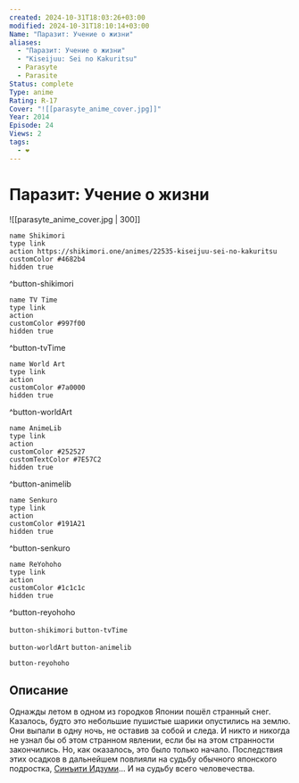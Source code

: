 ```yaml
---
created: 2024-10-31T18:03:26+03:00
modified: 2024-10-31T18:10:14+03:00
Name: "Паразит: Учение о жизни"
aliases:
  - "Паразит: Учение о жизни"
  - "Kiseijuu: Sei no Kakuritsu"
  - Parasyte
  - Parasite
Status: complete
Type: anime
Rating: R-17
Cover: "![[parasyte_anime_cover.jpg]]"
Year: 2014
Episode: 24
Views: 2
tags:
  - ❤
---
```


# Паразит: Учение о жизни

![[parasyte_anime_cover.jpg | 300]]

```button
name Shikimori
type link
action https://shikimori.one/animes/22535-kiseijuu-sei-no-kakuritsu
customColor #4682b4
hidden true
```
^button-shikimori

```button
name TV Time
type link
action 
customColor #997f00
hidden true
```
^button-tvTime

```button
name World Art
type link
action 
customColor #7a0000
hidden true
```
^button-worldArt

```button
name AnimeLib
type link
action 
customColor #252527
customTextColor #7E57C2
hidden true
```
^button-animelib

```button
name Senkuro
type link
action 
customColor #191A21
hidden true
```
^button-senkuro

```button
name ReYohoho
type link
action 
customColor #1c1c1c
hidden true
```
^button-reyohoho



`button-shikimori` `button-tvTime`

`button-worldArt` `button-animelib`

`button-reyohoho`

## Описание

Однажды летом в одном из городков Японии пошёл странный снег. Казалось, будто это небольшие пушистые шарики опустились на землю. Они выпали в одну ночь, не оставив за собой и следа. И никто и никогда не узнал бы об этом странном явлении, если бы на этом странности закончились. Но, как оказалось, это было только начало. Последствия этих осадков в дальнейшем повлияли на судьбу обычного японского подростка, [Синъити Идзуми](https://shikimori.one/characters/12323-shinichi-izumi)... И на судьбу всего человечества.
